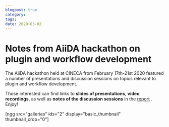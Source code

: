 ```yaml
---
blogpost: true
category:
tags:
date: 2020-03-02
---
```


# Notes from AiiDA hackathon on plugin and workflow development

The  AiiDA hackathon held at CINECA from February 17th-21st 2020 featured a number of presentations and discussion sessions on topics relevant to plugin and workflow development.

Those interested can find links to **slides of presentations**, **video recordings**, as well as **notes of the discussion sessions** in the [report](http://www.aiida.net/wp-content/uploads/2020/02/Bologna-hackathon-report.pdf) . Enjoy!

[ngg src="galleries" ids="2" display="basic\_thumbnail" thumbnail\_crop="0"]
